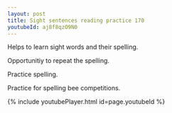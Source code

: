 ```yaml
---
layout: post
title: Sight sentences reading practice 170
youtubeId: aj8f8qzO9N0
---
```

 
 
Helps to learn sight words and their spelling.

Opportunitiy to repeat the spelling. 

Practice spelling. 
 
Practice for spelling bee competitions. 
 
{% include youtubePlayer.html id=page.youtubeId %}
 
 
